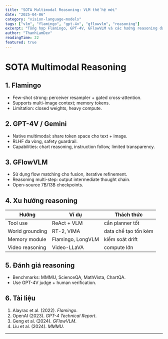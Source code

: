 ```yaml
---
title: "SOTA Multimodal Reasoning: VLM thế hệ mới"
date: "2025-04-06"
category: "vision-language-models"
tags: ["vlm", "flamingo", "gpt-4v", "gflowvlm", "reasoning"]
excerpt: "Tổng hợp Flamingo, GPT-4V, GFlowVLM và các hướng reasoning đa bước: memory, tool-use, multi-image context."
author: "ThanhLamDev"
readingTime: 22
featured: true
---
```


# SOTA Multimodal Reasoning

## 1. Flamingo

- Few-shot strong: perceiver resampler + gated cross-attention.
- Supports multi-image context; memory tokens.
- Limitation: closed weights, heavy compute.

## 2. GPT-4V / Gemini

- Native multimodal: share token space cho text + image.
- RLHF đa vòng, safety guardrail.
- Capabilities: chart reasoning, instruction follow, limited transparency.

## 3. GFlowVLM

- Sử dụng flow matching cho fusion, iterative refinement.
- Reasoning multi-step: output intermediate thought chain.
- Open-source 7B/13B checkpoints.

## 4. Xu hướng reasoning

| Hướng | Ví dụ | Thách thức |
|-------|-------|------------|
| Tool use | ReAct + VLM | cần planner tốt |
| World grounding | RT-2, VIMA | data chế tạo tốn kém |
| Memory module | Flamingo, LongVLM | kiểm soát drift |
| Video reasoning | Video-LLaVA | compute lớn |

## 5. Đánh giá reasoning

- Benchmarks: MMMU, ScienceQA, MathVista, ChartQA.
- Use GPT-4V judge + human verification.

## 6. Tài liệu

1. Alayrac et al. (2022). *Flamingo*.
2. OpenAI (2023). *GPT-4 Technical Report*.
3. Geng et al. (2024). *GFlowVLM*.
4. Liu et al. (2024). *MMMU*.

---

<script src="/assets/js/katex-init.js"></script>
